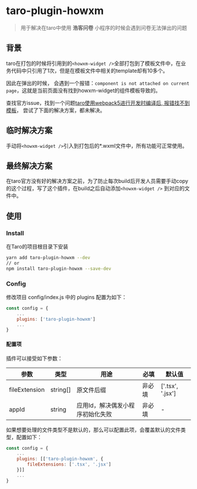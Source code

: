 # taro-plugin-howxm
> 用于解决在taro中使用 **浩客问卷** 小程序的时候会遇到问卷无法弹出的问题

## 背景
taro在打包的时候将引用到的`<howxm-widget />`全部打包到了模板文件中，在业务代码中只引用了1次，但是在模板文件中相关的template却有10多个。

因此在弹出的时候， 会遇到一个报错：`component is not attached on current page`，这就是当前页面没有找到howxm-widget的组件模板导致的。

查找官方issue，找到一个问题[taro使用webpack5进行开发时编译后, 报错找不到模板](https://github.com/NervJS/taro/issues/12553)，
尝试了下面的解决方案，都未解决。

## 临时解决方案
手动将`<howxm-widget />`引入到打包后的*.wxml文件中，所有功能可正常使用。

## 最终解决方案
在taro官方没有好的解决方案之前，为了防止每次build后开发人员需要手动copy的这个过程，写了这个插件，在build之后自动添加`<howxm-widget />`
到对应的文件中。

## 使用

### Install
在Taro的项目根目录下安装
```bash
yarn add taro-plugin-howxm --dev
// or
npm install taro-plugin-howxm --save-dev
```
### Config
修改项目 config/index.js 中的 plugins 配置为如下：
```js
const config = {
    ...
    plugins: ['taro-plugin-howxm']
    ...
}
```
#### 配置项
插件可以接受如下参数：  

| 参数            |  类型 | 用途                | 必填  | 默认值              |
|---------------|---|-------------------|-----|------------------|
| fileExtension |   string[] | 原文件后缀             | 非必填 | ['.tsx', '.jsx'] |
| appId         |   string | 应用Id，解决偶发小程序初始化失败 | 非必填 | -                |

如果想要处理的文件类型不是默认的，那么可以配置此项，会覆盖默认的文件类型，配置如下：
```js
const config = {
    ...
    plugins: [['taro-plugin-howxm', {
        fileExtensions: ['.tsx', '.jsx']
    }]]
    ...
}
```
